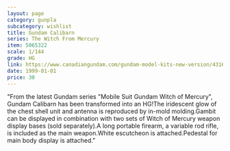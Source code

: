 ```yaml
---
layout: page
category: gunpla
subcategory: wishlist
title: Gundam Calibarn
series: The Witch From Mercury
item: 5065322
scale: 1/144
grade: HG
link: https://www.canadiangundam.com/gundam-model-kits-new-version/4316-hg-gundam-calibarn-26-4573102653222.html
date: 1999-01-01
price: 30
---
```


"From the latest Gundam series "Mobile Suit Gundam Witch of Mercury", Gundam Calibarn has been transformed into an HG!The iridescent glow of the chest shell unit and antenna is reproduced by in-mold molding.Gambit can be displayed in combination with two sets of Witch of Mercury weapon display bases (sold separately).A long portable firearm, a variable rod rifle, is included as the main weapon.White escutcheon is attached.Pedestal for main body display is attached."
